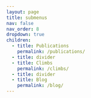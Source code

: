 ```yaml
---
layout: page
title: submenus
nav: false
nav_order: 8
dropdown: true
children:
  - title: Publications
    permalink: /publications/
  - title: divider
  - title: Climbs
    permalink: /climbs/
  - title: divider
  - title: Blog
    permalink: /blog/
---
```

